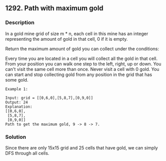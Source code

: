 ## 1292. Path with maximum gold
### Description
In a gold mine grid of size m * n, each cell in this mine has an integer representing the amount of gold in that cell, 0 if it is empty.

Return the maximum amount of gold you can collect under the conditions:

Every time you are located in a cell you will collect all the gold in that cell.
From your position you can walk one step to the left, right, up or down.
You can't visit the same cell more than once.
Never visit a cell with 0 gold.
You can start and stop collecting gold from any position in the grid that has some gold.
 
```
Example 1:

Input: grid = [[0,6,0],[5,8,7],[0,9,0]]
Output: 24
Explanation:
[[0,6,0],
 [5,8,7],
 [0,9,0]]
Path to get the maximum gold, 9 -> 8 -> 7.
```

### Solution
Since there are only 15x15 grid and 25 cells that have gold, we can simply DFS through all cells.
